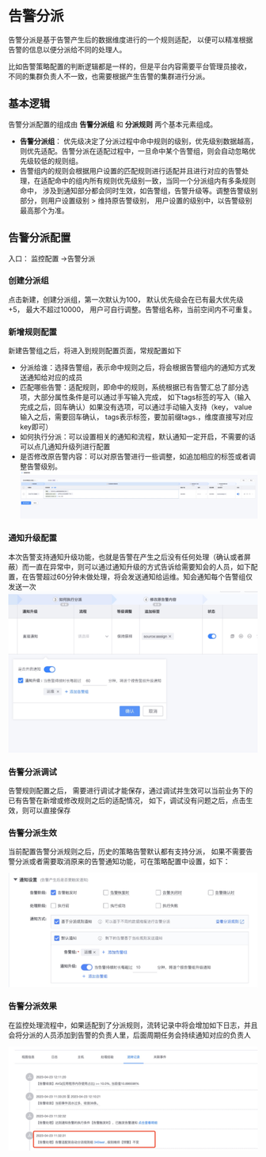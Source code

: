 # 告警分派 

告警分派是基于告警产生后的数据维度进行的一个规则适配， 以便可以精准根据告警的信息以便分派给不同的处理人。

比如告警策略配置的判断逻辑都是一样的，但是平台内容需要平台管理员接收， 不同的集群负责人不一致，也需要根据产生告警的集群进行分派。 

## 基本逻辑

告警分派配置的组成由 **告警分派组** 和 **分派规则** 两个基本元素组成。

* **告警分派组**： 优先级决定了分派过程中命中规则的级别，优先级别数据越高，则优先适配。告警分派在适配过程中，一旦命中某个告警组，则会自动忽略优先级较低的规则组。 
* 告警组内的规则会根据用户设置的匹配规则进行适配并且进行对应的告警处理，在适配命中的组内所有规则优先级别一致，当同一个分派组内有多条规则命中， 涉及到通知部分都会同时生效，如告警组，告警升级等。调整告警级别部分，则用户设置级别 > 维持原告警级别， 用户设置的级别中，以告警级别最高那个为准。

## 告警分派配置

入口： 监控配置 ->告警分派

### 创建分派组

点击新建，创建分派组，第一次默认为100， 默认优先级会在已有最大优先级 +5， 最大不超过10000， 用户可自行调整。告警组名称，当前空间内不可重复。


### 新增规则配置

新建告警组之后，将进入到规则配置页面，常规配置如下

* 分派给谁：选择告警组，表示命中规则之后，将会根据告警组内的通知方式发送通知给对应的成员
* 匹配哪些告警：适配规则，即命中的规则，系统根据已有告警汇总了部分选项，大部分属性条件是可以通过手写输入完成， 如下tags标签的写入（输入完成之后，回车确认）如果没有选项，可以通过手动输入支持（key， value输入之后，需要回车确认， tags表示标签，要加前缀tags.，维度直接写对应key即可）
* 如何执行分派：可以设置相关的通知和流程，默认通知一定开启，不需要的话可以点几通知升级列进行配置
* 是否修改原告警内容：可以对原告警进行一些调整，如追加相应的标签或者调整告警级别。
![](media/16914080796513.jpg)

### 通知升级配置

本次告警支持通知升级功能，也就是告警在产生之后没有任何处理（确认或者屏蔽）而一直在异常中，则可以通过通知升级的方式告诉给需要知会的人员，如下配置，在告警超过60分钟未做处理，将会发送通知给运维。知会通知每个告警组仅发送一次
![](media/16914081277847.jpg)



### 告警分派调试

告警规则配置之后， 需要进行调试才能保存，通过调试并生效可以当前业务下的已有告警在新增或修改规则之后的适配情况， 如下，调试没有问题之后，点击生效，则可以直接保存


### 告警分派生效

当前配置告警分派规则之后，历史的策略告警默认都有支持分派， 如果不需要告警分派或者需要取消原来的告警通知功能，可在策略配置中设置，如下：

![](media/16914090131933.jpg)




### 告警分派效果

在监控处理流程中，如果适配到了分派规则，流转记录中将会增加如下日志，并且会将分派的人员添加到告警的负责人里，后面周期任务会持续通知对应的负责人

![](media/16914090404669.jpg)









